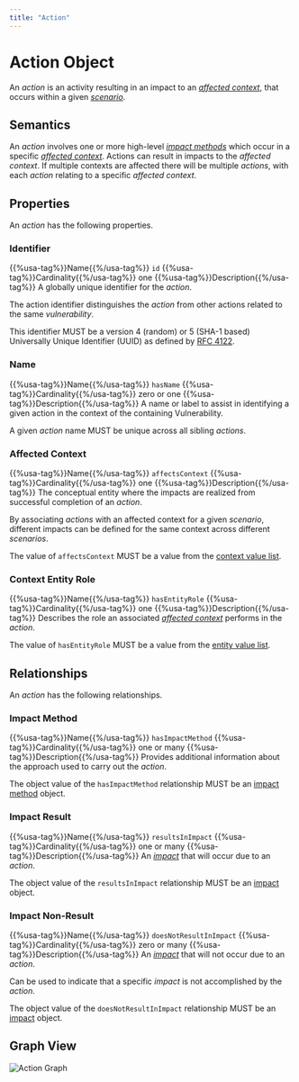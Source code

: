 ```yaml
---
title: "Action"
---
```


# Action Object

An *action* is an activity resulting in an impact to an [*affected context*](../../values/context), that occurs within a given [*scenario*](../scenario).

## Semantics

An *action* involves one or more high-level [*impact methods*](../impact-method) which occur in a specific [*affected context*](#affected-context). Actions can result in impacts to the *affected context*. If multiple contexts are affected there will be multiple *actions*, with each *action* relating to a specific *affected context*.

## Properties

An *action* has the following properties.

### Identifier

{{%usa-tag%}}Name{{%/usa-tag%}} `id`
{{%usa-tag%}}Cardinality{{%/usa-tag%}} one
{{%usa-tag%}}Description{{%/usa-tag%}} A globally unique identifier for the *action*.

The action identifier distinguishes the *action* from other actions related to the same *vulnerability*.

This identifier MUST be a version 4 (random) or 5 (SHA-1 based) Universally Unique Identifier (UUID) as defined by [RFC 4122](https://www.rfc-editor.org/rfc/inline-errata/rfc4122.html).

### Name

{{%usa-tag%}}Name{{%/usa-tag%}} `hasName`
{{%usa-tag%}}Cardinality{{%/usa-tag%}} zero or one
{{%usa-tag%}}Description{{%/usa-tag%}} A name or label to assist in identifying a given action in the context of the containing Vulnerability.

A given *action* name MUST be unique across all sibling *actions*.

### Affected Context

{{%usa-tag%}}Name{{%/usa-tag%}} `affectsContext`
{{%usa-tag%}}Cardinality{{%/usa-tag%}} one
{{%usa-tag%}}Description{{%/usa-tag%}} The conceptual entity where the impacts are realized from successful completion of an *action*.

By associating *actions* with an affected context for a given *scenario*, different impacts can be defined for the same context across different *scenarios*.

The value of `affectsContext` MUST be a value from the [context value list](../../values/context).

### Context Entity Role

{{%usa-tag%}}Name{{%/usa-tag%}} `hasEntityRole`
{{%usa-tag%}}Cardinality{{%/usa-tag%}} one
{{%usa-tag%}}Description{{%/usa-tag%}} Describes the role an associated [*affected context*](#affected-context) performs in the *action*.

The value of `hasEntityRole` MUST be a value from the [entity value list](../../values/entity-role).

## Relationships

An *action* has the following relationships.

### Impact Method

{{%usa-tag%}}Name{{%/usa-tag%}} `hasImpactMethod`
{{%usa-tag%}}Cardinality{{%/usa-tag%}} one or many
{{%usa-tag%}}Description{{%/usa-tag%}} Provides additional information about the approach used to carry out the *action*.

The object value of the `hasImpactMethod` relationship MUST be an [impact method](../impact-method) object.

### Impact Result

{{%usa-tag%}}Name{{%/usa-tag%}} `resultsInImpact`
{{%usa-tag%}}Cardinality{{%/usa-tag%}} one or many
{{%usa-tag%}}Description{{%/usa-tag%}} An [*impact*](../impact) that will occur due to an *action*.

The object value of the `resultsInImpact` relationship MUST be an [impact](../impact) object.

### Impact Non-Result

{{%usa-tag%}}Name{{%/usa-tag%}} `doesNotResultInImpact`
{{%usa-tag%}}Cardinality{{%/usa-tag%}} zero or many
{{%usa-tag%}}Description{{%/usa-tag%}} An [*impact*](../impact) that will not occur due to an *action*.

Can be used to indicate that a specific *impact* is not accomplished by the *action*.

The object value of the `doesNotResultInImpact` relationship MUST be an [impact](../impact) object.

## Graph View

![Action Graph](/figures/graphsnippets/ActionSnippet.png "Action Graph")

